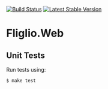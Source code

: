 [![Build Status](https://travis-ci.org/fliglio/web.svg?branch=master)](https://travis-ci.org/fliglio/web)
[![Latest Stable Version](https://poser.pugx.org/fliglio/web/v/stable.svg)](https://packagist.org/packages/fliglio/web)

# Fliglio.Web

Unit Tests
----------
Run tests using:

	$ make test


